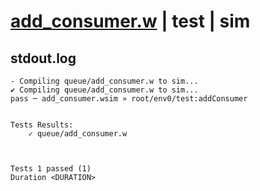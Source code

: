 # [add_consumer.w](../../../../examples/tests/valid/add_consumer.w) | test | sim

## stdout.log
```log
- Compiling queue/add_consumer.w to sim...
✔ Compiling queue/add_consumer.w to sim...
pass ─ add_consumer.wsim » root/env0/test:addConsumer
 

Tests Results:
    ✓ queue/add_consumer.w



Tests 1 passed (1) 
Duration <DURATION>

```

